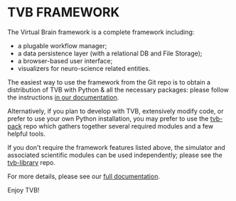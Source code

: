 # TVB FRAMEWORK

The Virtual Brain framework is a complete framework including:

- a plugable workflow manager;
- a data persistence layer (with a relational DB and File Storage);
- a browser-based user interface;
- visualizers for neuro-science related entities.

The easiest way to use the framework from the Git repo is to obtain
a distribution of TVB with Python & all the necessary packages: please
follow the instructions [in our documentation](https://github.com/the-virtual-brain/docs/blob/trunk/README.md).

Alternatively, if you plan to develop with TVB, extensively modify code,
or prefer to use your own Python installation, you may prefer to use the
[tvb-pack](https://github.com/the-virtual-brain/tvb-pack) repo which gathers together several required modules and a
few helpful tools.

If you don't require the framework features listed above, the simulator 
and associated scientific modules can be used independently; please see
the [tvb-library](https://github.com/the-virtual-brain/tvb-library) repo.

For more details, please see our [full documentation](http://docs.thevirtualbrain.org/).

Enjoy TVB!
